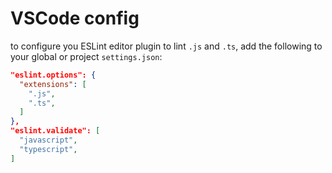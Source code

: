 # VSCode config

to configure you ESLint editor plugin to lint `.js` and `.ts`,
add the following to your global or project `settings.json`:

```json
"eslint.options": {
  "extensions": [
    ".js",
    ".ts",
  ]
},
"eslint.validate": [
  "javascript",
  "typescript",
]
```